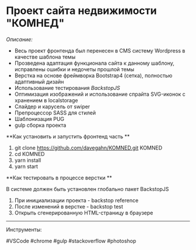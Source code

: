 # Проект сайта недвижимости "КОМНЕД"

_Описание:_

* Весь проект фронтенда был перенесен в CMS систему Wordpress в качестве шаблона темы
* Прозведена адаптация функционала сайта к данному шаблону, исправлены ошибки и недочеты прошлой темы
* Верстка на основе фреймворка Bootstrap4 (сетка), полностью адаптивный дизайн
* Использование тестирования _BackstopJS_
* Оптимизация изображений и использование спрайта SVG-иконок с хранением в localstorage
* Слайдер и карусель от swiper
* Препроцессор SASS для стилей
* Шаблонизация PUG
* gulp сборка проекта

**Как установить и запустить фронтенд часть **

1.  git clone https://github.com/davegahn/KOMNED.git KOMNED
2.  cd KOMNED
3.  yarn install
4.  yarn start

**Как тестировать в процессе верстки **

В системе должен быть установлен глобально пакет BackstopJS

1.  При инициализации проекта - backstop reference
2.  После изменений в верстке - backstop test
3.  Открыть сгенерированную HTML-страницу в браузере

---

Инструменты:

\#VSCode \#chrome \#gulp \#stackoverflow \#photoshop
